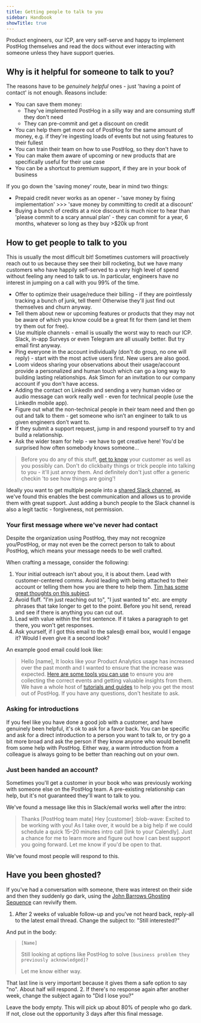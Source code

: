 ```yaml
---
title: Getting people to talk to you
sidebar: Handbook
showTitle: true
---
```


Product engineers, our ICP, are very self-serve and happy to implement PostHog themselves and read the docs without ever interacting with someone unless they have support queries. 

## Why is it helpful for someone to talk to you?

The reasons have to be _genuinely helpful_ ones - just 'having a point of contact' is not enough. Reasons include:

- You can save them money:
  - They've implemented PostHog in a silly way and are consuming stuff they don't need
  - They can pre-commit and get a discount on credit
- You can help them get more out of PostHog for the same amount of money, e.g. if they're ingesting loads of events but not using features to their fullest
- You can train their team on how to use PostHog, so they don't have to
- You can make them aware of upcoming or new products that are specifically useful for their use case
- You can be a shortcut to premium support, if they are in your book of business

If you go down the 'saving money' route, bear in mind two things:
- Prepaid credit never works as an opener - 'save money by fixing implementation' >>> 'save money by committing to credit at a discount'
- Buying a bunch of credits at a nice discount is much nicer to hear than 'please commit to a scary annual plan' - they can commit for a year, 6 months, whatever so long as they buy >$20k up front 

## How to get people to talk to you

This is usually the most difficult bit! Sometimes customers will proactively reach out to us because they see their bill rocketing, but we have many customers who have happily self-served to a very high level of spend without feeling any need to talk to us. In particular, engineers have no interest in jumping on a call with you 99% of the time.

- Offer to optimize their usage/reduce their billing - if they are pointlessly tracking a bunch of junk, tell them! Otherwise they'll just find out themselves and churn anyway.
- Tell them about new or upcoming features or products that they may not be aware of which you know could be a great fit for them (and let them try them out for free).
- Use multiple channels - email is usually the worst way to reach our ICP. Slack, in-app Surveys or even Telegram are all usually better. But try email first anyway.
- Ping everyone in the account individually (don't do group, no one will reply) - start with the most active users first. New users are also good. 
- Loom videos sharing your observations about their usage/account provide a personalized and human touch which can go a long way to building lasting relationships.  Ask Simon for an invitation to our company account if you don't have access.
- Adding the contact on LinkedIn and sending a very human video or audio message can work really well - even for technical people (use the LinkedIn mobile app).  
- Figure out what the non-technical people in their team need and then go out and talk to them - get someone who isn’t an engineer to talk to us given engineers don’t want to.
- If they submit a support request, jump in and respond yourself to try and build a relationship. 
- Ask the wider team for help - we have to get creative here! You'd be surprised how often somebody knows someone...

> Before you do any of this stuff, [get to know](/handbook/onboarding/onboarding-team#account-analysis) your customer as well as you possibly can. Don't do clickbaity things or trick people into talking to you - it'll just annoy them. And definitely don't just offer a generic checkin 'to see how things are going'!  

Ideally you want to get multiple people into a [shared Slack channel](/handbook/growth/sales/new-sales#4-product-evaluation), as we've found this enables the best communication and allows us to provide them with great support. Just adding a bunch people to the Slack channel is also a legit tactic - forgiveness, not permission. 

### Your first message where we've never had contact
Despite the organization using PostHog, they may not recognize you/PostHog, or may not even be the correct person to talk to about PostHog, which means your message needs to be well crafted.

When crafting a message, consider the following:

1. Your initial outreach isn't about you, it is about them. Lead with customer-centered comms. Avoid leading with being attached to their account or telling them how you are there to help them. [Tim has some great thoughts on this subject](https://posthog.slack.com/archives/C01MGUHFH6G/p1740674855616549).
2. Avoid fluff. "I'm just reaching out to", "I just wanted to" etc. are empty phrases that take longer to get to the point. Before you hit send, reread and see if there is anything you can cut out.
3. Lead with value within the first sentence. If it takes a paragraph to get there, you won't get responses.
4. Ask yourself, if I got this email to the sales@ email box, would I engage it? Would I even give it a second look?

An example good email could look like:

> Hello [name],
> It looks like your Product Analytics usage has increased over the past month and I wanted to ensure that the increase was expected.
> [Here are some tools you can use](https://posthog.com/docs/product-analytics/cutting-costs) to ensure you are collecting the correct events and getting valuable insights from them. We have a whole host of [tutorials and guides](https://posthog.com/docs/product-analytics/tutorials) to help you get the most out of PostHog.
> If you have any questions, don't hesitate to ask.

### Asking for introductions

If you feel like you have done a good job with a customer, and have genuinely been helpful, it's ok to ask for a favor back. You can be specific and ask for a direct introduction to a person you want to talk to, or try go a bit more broad and ask the person if they know anyone who would benefit from some help with PostHog. Either way, a warm introduction from a colleague is always going to be better than reaching out on your own.

### Just been handed an account?

Sometimes you'll get a customer in your book who was previously working with someone else on the PostHog team. A pre-existing relationship can help, but it's not guaranteed they'll want to talk to you. 

We've found a message like this in Slack/email works well after the intro:

> Thanks [PostHog team mate]
> Hey [customer] :blob-wave: Excited to be working with you! As I take over, it would be a big help if we could schedule a quick 15–20 minutes intro call [link to your Calendly]. Just a chance for me to learn more and figure out how I can best support you going forward. Let me know if you'd be open to that.

We've found most people will respond to this. 

## Have you been ghosted?

If you've had a conversation with someone, there was interest on their side and then they suddenly go dark, using the [John Barrows Ghosting Sequence](https://jbarrows.com/) can revivify them.

1. After 2 weeks of valuable follow-up and you've not heard back, reply-all to the latest email thread.
Change the subject to: "Still interested?"

And put in the body:
>`[Name]`
>
>Still looking at options like PostHog to solve `[business problem they previously acknowledged]?`
>
>Let me know either way.

That last line is very important because it gives them a safe option to say "no". About half will respond.
2. If there's no response again after another week, change the subject again to "Did I lose you?"

Leave the body empty. This will pick up about 80% of people who go dark. If not, close out the opportunity 3 days after this final message.
